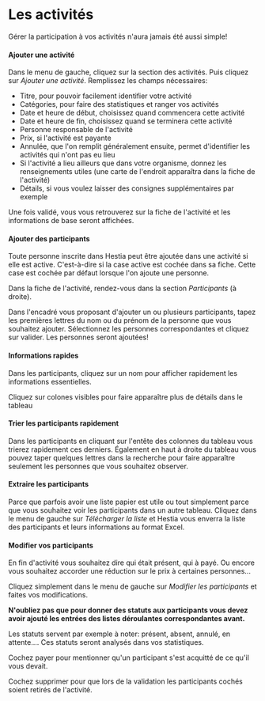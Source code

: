 # Les activités

Gérer la participation à vos activités n'aura jamais été aussi simple! 


#### Ajouter une activité

Dans le menu de gauche, cliquez sur la section des activités. Puis cliquez sur *Ajouter une activité*. Remplissez les champs nécessaires: 

* Titre, pour pouvoir facilement identifier votre activité
* Catégories, pour faire des statistiques et ranger vos activités
* Date et heure de début, choisissez quand commencera cette activité
* Date et heure de fin, choisissez quand se terminera cette activité
* Personne responsable de l'activité
* Prix, si l'activité est payante
* Annulée, que l'on remplit généralement ensuite, permet d'identifier les activités qui n'ont pas eu lieu
* Si l'activité a lieu ailleurs que dans votre organisme, donnez les renseignements utiles (une carte de l'endroit apparaîtra dans la fiche de l'activité)
* Détails, si vous voulez laisser des consignes supplémentaires par exemple


Une fois validé, vous vous retrouverez sur la fiche de l'activité et les informations de base seront affichées.


#### Ajouter des participants

Toute personne inscrite dans Hestia peut être ajoutée dans une activité si elle est active. C'est-à-dire si la case active est cochée dans sa fiche. Cette case est cochée par défaut lorsque l'on ajoute une personne. 

Dans la fiche de l'activité, rendez-vous dans la section *Participants* (à droite).

Dans l'encadré vous proposant d'ajouter un ou plusieurs participants, tapez les premières lettres du nom ou du prénom de la personne que vous souhaitez ajouter. Sélectionnez les personnes correspondantes et cliquez sur valider. Les personnes seront ajoutées! 

#### Informations rapides

Dans les participants, cliquez sur un nom pour afficher rapidement les informations essentielles. 

Cliquez sur colones visibles pour faire apparaître plus de détails dans le tableau

#### Trier les participants rapidement

Dans les participants en cliquant sur l'entête des colonnes du tableau vous trierez rapidement ces derniers. Également en haut à droite du tableau vous pouvez taper quelques lettres dans la recherche pour faire apparaître seulement les personnes que vous souhaitez observer. 

#### Extraire les participants

Parce que parfois avoir une liste papier est utile ou tout simplement parce que vous souhaitez voir les participants dans un autre tableau. Cliquez dans le menu de gauche sur *Télécharger la liste* et Hestia vous enverra la liste des participants et leurs informations au format Excel. 

#### Modifier vos participants

En fin d'activité vous souhaitez dire qui était présent, qui à payé. Ou encore vous souhaitez accorder une réduction sur le prix à certaines personnes... 

Cliquez simplement dans le menu de gauche sur *Modifier les participants* et faites vos modifications. 

**N'oubliez pas que pour donner des statuts aux participants vous devez avoir ajouté les entrées des listes déroulantes correspondantes avant.** 

Les statuts servent par exemple à noter: présent, absent, annulé, en attente.... Ces statuts seront analysés dans vos statistiques.

Cochez payer pour mentionner qu'un participant s'est acquitté de ce qu'il vous devait. 

Cochez supprimer pour que lors de la validation les participants cochés soient retirés de l'activité. 

